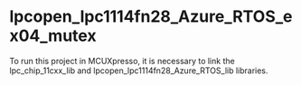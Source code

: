 # lpcopen_lpc1114fn28_Azure_RTOS_ex04_mutex
To run this project in MCUXpresso, it is necessary to link the lpc_chip_11cxx_lib and lpcopen_lpc1114fn28_Azure_RTOS_lib libraries.
